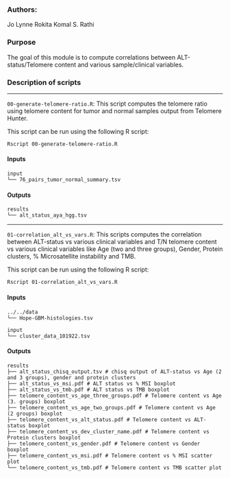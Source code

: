 
### Authors: 

Jo Lynne Rokita
Komal S. Rathi

### Purpose

The goal of this module is to compute correlations between ALT-status/Telomere content and various sample/clinical variables. 

### Description of scripts

***
`00-generate-telomere-ratio.R`: This script computes the telomere ratio using telomere content for tumor and normal samples output from Telomere Hunter.

This script can be run using the following R script:

```
Rscript 00-generate-telomere-ratio.R
```

#### Inputs

```
input
└── 76_pairs_tumor_normal_summary.tsv
```

#### Outputs

```
results
└── alt_status_aya_hgg.tsv
```

***

`01-correlation_alt_vs_vars.R`: This scripts computes the correlation between ALT-status vs various clinical variables and T/N telomere content vs various clinical variables like Age (two and three groups), Gender, Protein clusters, % Microsatellite instability and TMB.

This script can be run using the following R script:

```
Rscript 01-correlation_alt_vs_vars.R
```

#### Inputs

```
../../data
└── Hope-GBM-histologies.tsv

input
└── cluster_data_101922.tsv
```

#### Outputs 

```
results
├── alt_status_chisq_output.tsv # chisq output of ALT-status vs Age (2 and 3 groups), gender and protein clusters
├── alt_status_vs_msi.pdf # ALT status vs % MSI boxplot
├── alt_status_vs_tmb.pdf # ALT status vs TMB boxplot
├── telomere_content_vs_age_three_groups.pdf # Telomere content vs Age (3. groups) boxplot
├── telomere_content_vs_age_two_groups.pdf # Telomere content vs Age (2 groups) boxplot
├── telomere_content_vs_alt_status.pdf # Telomere content vs ALT-status boxplot
├── telomere_content_vs_dev_cluster_name.pdf # Telomere content vs Protein clusters boxplot
├── telomere_content_vs_gender.pdf # Telomere content vs Gender boxplot
├── telomere_content_vs_msi.pdf # Telomere content vs % MSI scatter plot
└── telomere_content_vs_tmb.pdf # Telomere content vs TMB scatter plot
```
